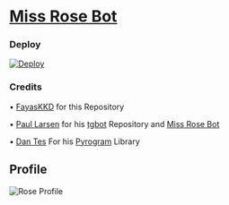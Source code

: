 # [Miss Rose Bot](https://t.me/MissRose_bot)

### Deploy

[![Deploy](https://camo.githubusercontent.com/6979881d5a96b7b18a057083bb8aeb87ba35fc279452e29034c1e1c49ade0636/68747470733a2f2f7777772e6865726f6b7563646e2e636f6d2f6465706c6f792f627574746f6e2e737667)](https://dashboard.heroku.com/new?template=https://github.com/Sinumallu/Miss-Rose-Bot)

### Credits

• [FayasKKD](https://github.com/FayasKKD/Bio) for this Repository 

• [Paul Larsen](https://github.com/PaulSonOfLars) for his [tgbot](https://github.com/PaulSonOfLars/tgbot) Repository and [Miss Rose Bot](https://t.me/MissRose_bot)

• [Dan Tes](https://github.com/delivrance) For his [Pyrogram](https://docs.pyrogram.org/) Library

## Profile

![Rose Profile](https://telegra.ph/file/718d48493d1fb11197d8b.jpg)
